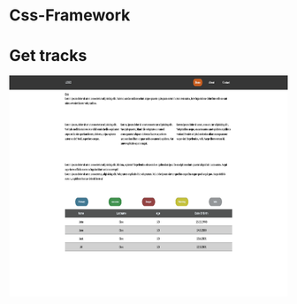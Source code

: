 # Css-Framework
<h1>Get tracks</h1>

 <img src="Css-Framework.png" width="900" height="400" alt="CSS logo"> 
 
 
